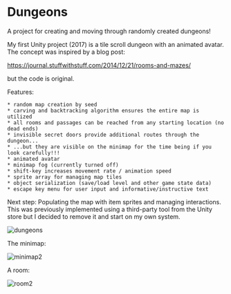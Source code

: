 # Dungeons

A project for creating and moving through randomly created dungeons!

My first Unity project (2017) is a tile scroll dungeon with an animated avatar. The concept was inspired by a blog post:

https://journal.stuffwithstuff.com/2014/12/21/rooms-and-mazes/

but the code is original.

Features:

    * random map creation by seed
    * carving and backtracking algorithm ensures the entire map is utilized
    * all rooms and passages can be reached from any starting location (no dead ends)
    * invisible secret doors provide additional routes through the dungeon...
    * ...but they are visible on the minimap for the time being if you look carefully!!!
    * animated avatar
    * minimap fog (currently turned off)
    * shift-key increases movement rate / animation speed
    * sprite array for managing map tiles
    * object serialization (save/load level and other game state data)
    * escape key menu for user input and informative/instructive text

Next step: Populating the map with item sprites and managing interactions.  This was previously implemented using a third-party tool from the Unity store but I decided to remove it and start on my own system.

![dungeons](https://user-images.githubusercontent.com/74695555/108611189-59e06200-7399-11eb-9f95-7fcdd9c643f2.png)

The minimap:

![minimap2](https://user-images.githubusercontent.com/74695555/108611319-cf006700-739a-11eb-84e6-48bbfc6add93.png)

A room:

![room2](https://user-images.githubusercontent.com/74695555/108611320-d0319400-739a-11eb-84b8-6de772973853.png)
